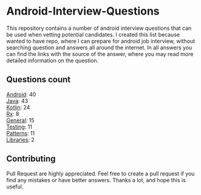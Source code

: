# Android-Interview-Questions

This repository contains a number of android interview questions that can be used when vetting potential candidates. I created this list because wanted to have repo, where I can prepare for android job interview, without searching question and answers all around the internet. In all answers you can find the links with the source of the answer, where you may read more detailed information on the question.

## Questions count

[Android](https://github.com/Kirchhoff-/Android-Interview-Questions/tree/master/Android): 40  
[Java](https://github.com/Kirchhoff-/Android-Interview-Questions/tree/master/Java): 43  
[Kotlin](https://github.com/Kirchhoff-/Android-Interview-Questions/tree/master/Kotlin): 24  
[Rx](https://github.com/Kirchhoff-/Android-Interview-Questions/tree/master/Rx): 8  
[General](https://github.com/Kirchhoff-/Android-Interview-Questions/tree/master/General): 15  
[Testing](https://github.com/Kirchhoff-/Android-Interview-Questions/tree/master/Testing): 11  
[Patterns](https://github.com/Kirchhoff-/Android-Interview-Questions/tree/master/Patterns): 11  
[Libraries](https://github.com/Kirchhoff-/Android-Interview-Questions/tree/master/Libraries): 2


## Contributing
Pull Request are highly appreciated. Feel free to create a pull request if you find any mistakes or have better answers. Thanks a lot, and hope this is useful.
